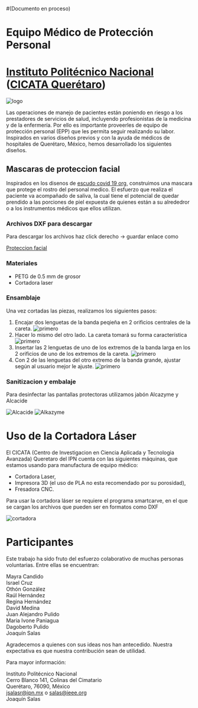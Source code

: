 #(Documento en proceso)

# Equipo Médico de Protección Personal 
# [Instituto Politécnico Nacional](https://www.ipn.mx/) ([CICATA Querétaro](https://www.cicataqro.ipn.mx/cq/qro/Paginas/index.html)) 

![logo](https://github.com/CICATA/covid19/blob/master/ipn.png)

Las operaciones de manejo de pacientes están poniendo en riesgo a los prestadores de servicios de salud, incluyendo profesionistas de la medicina y de la enfermería. Por ello es importante proveerles de equipo de protección personal (EPP) que les permita seguir realizando su labor. Inspirados en varios diseños previos y con la ayuda de médicos de hospitales de Querétaro, México, hemos desarrollado los siguientes diseños.

## Mascaras de proteccion facial

Inspirados en los disenos de [escudo covid 19 org](https://escudocovid19.org/), construimos una mascara que protege el rostro del personal medico. El esfuerzo que realiza el paciente va acompañado de saliva, la cual tiene el potencial de quedar prendido a las porciones de piel expuesta de quienes están a su alrededror o a los instrumentos médicos que ellos utilizan.

### Archivos DXF para descargar

Para descargar los archivos haz click derecho -> guardar enlace como 


[Proteccion facial](https://raw.githubusercontent.com/CICATA/covid19/master/careta_completa.dxf)



### Materiales

+ PETG de 0.5 mm de grosor
+ Cortadora laser

### Ensamblaje

Una vez cortadas las piezas, realizamos los siguientes pasos:
1. Encajar dos lenguetas de la banda peqieña en 2 orificios centrales de la careta.
![primero](https://github.com/CICATA/covid19/blob/master/armadoMascara1.jpeg)
2. Hacer lo mismo del otro lado. La careta tomará su forma característica
![primero](https://github.com/CICATA/covid19/blob/master/armadoMascara2.jpeg)
3. Insertar las 2 lenguetas de uno de los extremos de la banda larga en los 2 orificios de uno de los extremos de la careta.
![primero](https://github.com/CICATA/covid19/blob/master/armadoMascara3.jpeg)
4. Con 2 de las lenguetas del otro extremo de la banda grande, ajustar según al usuario mejor le ajuste.
![primero](https://github.com/CICATA/covid19/blob/master/armadoMascara4.jpeg)

### Sanitizacion y embalaje

Para desinfectar las pantallas protectoras utilizamos jabón Alcazyme y Alcacide

![Alcacide](https://github.com/CICATA/covid19/blob/master/Alcacide.jpeg)
![Alkazyme](https://github.com/CICATA/covid19/blob/master/Alkazyme.jpeg)

# Uso de la Cortadora Láser

El CICATA (Centro de Investigacion en Ciencia Aplicada y Tecnologia Avanzada)  Queretaro del IPN cuenta con las siguientes máquinas, que estamos usando para manufactura de equipo médico:

+ Cortadora Laser,
+ Impresora 3D (el uso de PLA no esta recomendado por su porosidad),
+ Fresadora CNC.


Para usar la cortadora láser se requiere el programa smartcarve, en el que se cargan los archivos que pueden ser en formatos como DXF

![cortadora](https://github.com/CICATA/covid19/blob/master/cortadora.jpg)


# Participantes
Este trabajo ha sido fruto del esfuerzo colaborativo de muchas personas voluntarias. Entre ellas se encuentran:


Mayra Candido<br/>
Israel Cruz <br/>
Othón González<br/>
Raúl Hernández<br/>
Regina Hernández<br/>
David Medina<br/>
Juan Alejandro Pulido<br/>
Maria Ivone Paniagua<br/>
Dagoberto Pulido<br/>
Joaquín Salas<br/>

Agradecemos a quienes con sus ideas nos han antecedido. Nuestra expectativa es que nuestra contribución sean de utilidad. 

Para mayor información: 

Instituto Politécnico Nacional<br/>
Cerro Blanco 141, Colinas del Cimatario<br/> 
Querétaro, 76090, México<br/>
jsalasr@ipn.mx o salas@ieee.org<br/>
Joaquín Salas
